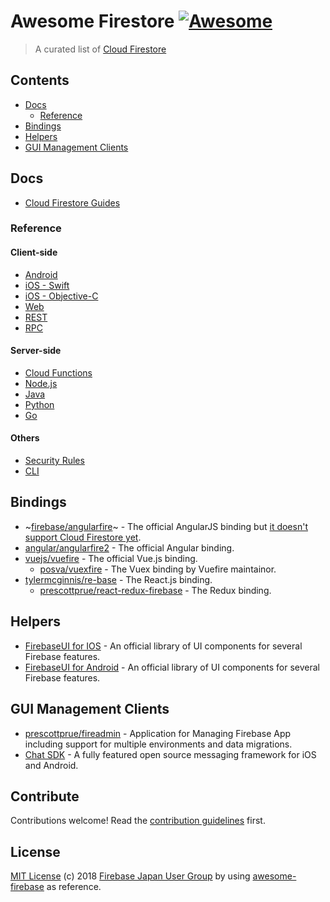 # Awesome Firestore [![Awesome](https://cdn.rawgit.com/sindresorhus/awesome/d7305f38d29fed78fa85652e3a63e154dd8e8829/media/badge.svg)](https://github.com/sindresorhus/awesome)

> A curated list of [Cloud Firestore](https://firebase.google.com/docs/firestore/)


## Contents

- [Docs](#docs)
  - [Reference](#reference)
- [Bindings](#bindings)
- [Helpers](#helpers)
- [GUI Management Clients](#gui-management-clients)

## Docs

- [Cloud Firestore Guides](https://firebase.google.com/docs/firestore/)

### Reference

#### Client-side
- [Android](https://firebase.google.com/docs/reference/android/com/google/firebase/firestore/package-summary)  
- [iOS - Swift](https://firebase.google.com/docs/reference/swift/firebasefirestore/api/reference/Classes)  
- [iOS - Objective-C](https://firebase.google.com/docs/reference/ios/firebasefirestore/api/reference/Classes)  
- [Web](https://firebase.google.com/docs/reference/js/firebase.firestore)  
- [REST](https://firebase.google.com/docs/firestore/reference/rest/)
- [RPC](https://firebase.google.com/docs/firestore/reference/rpc/)

#### Server-side
- [Cloud Functions](https://firebase.google.com/docs/reference/functions/functions.firestore)  
- [Node.js](https://cloud.google.com/nodejs/docs/reference/firestore/0.14.x/)
- [Java](https://googlecloudplatform.github.io/google-cloud-java/google-cloud-clients/apidocs/index.html?com/google/cloud/firestore/package-summary.html)
- [Python](https://google-cloud-python.readthedocs.io/en/latest/firestore/client.html)
- [Go](https://godoc.org/cloud.google.com/go/firestore)

#### Others
- [Security Rules](https://firebase.google.com/docs/reference/rules/index-all)
- [CLI](https://firebase.google.com/docs/cli/)

## Bindings 

- ~[firebase/angularfire](https://github.com/firebase/angularfire)~ - The official AngularJS binding but [it doesn't support Cloud Firestore yet](https://github.com/firebase/angularfire/issues/956).
- [angular/angularfire2](https://github.com/angular/angularfire2) - The official Angular binding.
- [vuejs/vuefire](https://github.com/vuejs/vuefire) - The official Vue.js binding.
  - [posva/vuexfire](https://github.com/posva/vuexfire) - The Vuex binding by Vuefire maintainor.
- [tylermcginnis/re-base](https://github.com/tylermcginnis/re-base) - The React.js binding.
  - [prescottprue/react-redux-firebase](https://github.com/prescottprue/react-redux-firebase) - The Redux binding.

## Helpers

- [FirebaseUI for IOS](https://github.com/firebase/FirebaseUI-iOS)	- An official library of UI components for several Firebase features.
- [FirebaseUI for Android](https://github.com/firebase/FirebaseUI-Android)	- An official library of UI components for several Firebase features.

## GUI Management Clients

- [prescottprue/fireadmin](https://github.com/prescottprue/fireadmin) - Application for Managing Firebase App including support for multiple environments and data migrations.
- [Chat SDK](https://chatsdk.co/) - A fully featured open source messaging framework for iOS and Android.


## Contribute

Contributions welcome! Read the [contribution guidelines](contributing.md) first.


## License

[MIT License](./LICENSE.md) (c) 2018 [Firebase Japan User Group](https://firebase.asia) by using [awesome-firebase](https://github.com/afonsopacifer/awesome-firebase) as reference.
